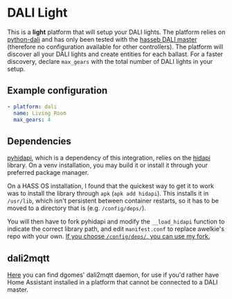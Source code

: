 # DALI Light

This is a **light** platform that will setup your DALI lights. The platform relies on [python-dali](https://github.com/sde1000/python-dali) and has only been tested with the [hasseb DALI master](http://hasseb.fi/shop2/index.php?route=product/product&product_id=50) (therefore no configuration available for other controllers). The platform will discover all your DALI lights and create entities for each ballast. For a faster discovery, declare `max_gears` with the total number of DALI lights in your setup.

## Example configuration
```yaml
- platform: dali
  name: Living Room
  max_gears: 4
```

## Dependencies

[pyhidapi](https://github.com/awelkie/pyhidapi), which is a dependency of this integration, relies on the [hidapi](https://github.com/libusb/hidapi/) library. On a venv installation, you may build it or install it through your preferred package manager.

On a HASS OS installation, I found that the quickest way to get it to work was to install the library through `apk` (`apk add hidapi`). This installs it in `/usr/lib`, which isn't persistent between container restarts, so it has to be moved to a directory that is (e.g. `/config/deps/`).

You will then have to fork pyhidapi and modify the `__load_hidapi` function to indicate the correct library path, and edit `manifest.conf` to replace awelkie's repo with your own. [If you choose `/config/deps/`, you can use my fork.](https://github.com/rousveiga/pyhidapi)

## dali2mqtt

[Here](https://github.com/dgomes/dali2mqtt) you can find dgomes' dali2mqtt daemon, for use if you'd rather have Home Assistant installed in a platform that cannot be connected to a DALI master.